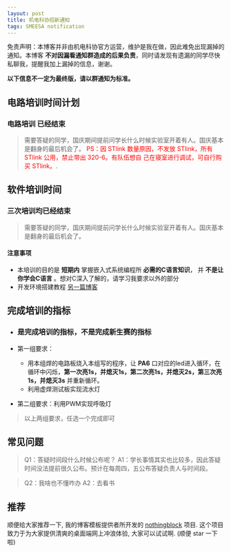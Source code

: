 ```yaml
---
layout: post
title: 机电科协招新通知
tags: SMEESA notification
---
```


免责声明：本博客并非由机电科协官方运营，维护是我在做，因此难免出现漏掉的通知。本博客 **不对因漏看通知群造成的后果负责**，同时请发现有遗漏的同学尽快私聊我，提醒我加上漏掉的信息，谢谢。

**以下信息不一定为最终版，请以群通知为标准。**


## 电路培训时间计划

### 电路培训 已经结束
> 需要答疑的同学，国庆期间提前问学长什么时候实验室开着有人。国庆基本是翻身的最后机会了。
> <span style="color:red">PS：因 STlink 数量原因，不发放 STlink，所有 STlink 公用，禁止带出 320-6。有队伍想自 己在寝室进行调试，可自行购买 STlink。</span>.


## 软件培训时间
<div id="softwareHomework"></div>

### 三次培训均已经结束
> 需要答疑的同学，国庆期间提前问学长什么时候实验室开着有人。国庆基本是翻身的最后机会了。

#### 注意事项

  - 本培训的目的是 **短期内** 掌握嵌入式系统编程所 **必需的C语言知识**， 并 **不是让你学会C语言** 。想对C深入了解的，请学习我要求以外的部分
  - 开发环境搭建教程 <a href="/cubemx-and-keil-installing">另一篇博客</a> 
      

## 完成培训的指标
 - ### 是完成培训的指标，不是完成新生赛的指标

 - 第一组要求：
     - 用本组焊的电路板烧入本组写的程序，让 **PA6** 口对应的led进入循环，在循环中闪烁，**第一次亮1s，并熄灭1s，第二次亮1s，并熄灭2s，第三次亮1s，并熄灭3s** 并重新循环。
     - 利用虚焊测试板实现流水灯
 - 第二组要求：利用PWM实现呼吸灯

 > 以上两组要求，任选一个完成即可

## 常见问题

> Q1：答疑时间段什么时候公布呢？
> A1：学长事情其实也比较多，因此答疑时间没法提前很久公布。预计在每周四，五公布答疑负责人与时间段。

> Q2：我啥也不懂咋办
> A2：去看书

## 推荐

顺便给大家推荐一下, 我的博客模板提供者所开发的 [nothingblock](https://github.com/dorjmi/nothingblock) 项目. 这个项目致力于为大家提供清爽的桌面端网上冲浪体验, 大家可以试试啊. (顺便 star 一下啦)

